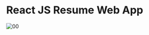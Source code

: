 # React JS Resume Web App

![00](https://user-images.githubusercontent.com/74061946/109415571-bbb45380-79b9-11eb-8309-4210f2868354.png)

